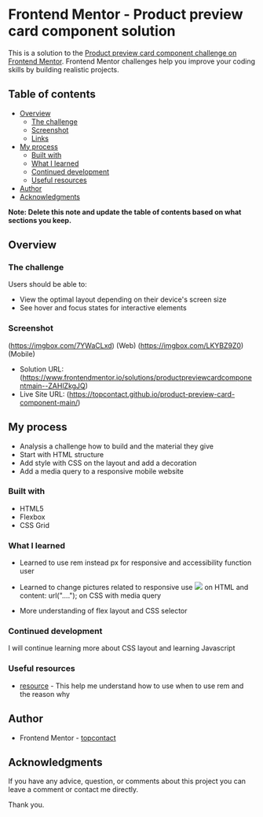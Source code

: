 # Frontend Mentor - Product preview card component solution

This is a solution to the [Product preview card component challenge on Frontend Mentor](https://www.frontendmentor.io/challenges/product-preview-card-component-GO7UmttRfa). Frontend Mentor challenges help you improve your coding skills by building realistic projects. 

## Table of contents

- [Overview](#overview)
  - [The challenge](#the-challenge)
  - [Screenshot](#screenshot)
  - [Links](#links)
- [My process](#my-process)
  - [Built with](#built-with)
  - [What I learned](#what-i-learned)
  - [Continued development](#continued-development)
  - [Useful resources](#useful-resources)
- [Author](#author)
- [Acknowledgments](#acknowledgments)

**Note: Delete this note and update the table of contents based on what sections you keep.**

## Overview

### The challenge

Users should be able to:

- View the optimal layout depending on their device's screen size
- See hover and focus states for interactive elements

### Screenshot

(https://imgbox.com/7YWaCLxd) (Web)
(https://imgbox.com/LKYBZ9Z0) (Mobile)

- Solution URL: (https://www.frontendmentor.io/solutions/productpreviewcardcomponentmain--ZAHlZkgJQ)
- Live Site URL: (https://topcontact.github.io/product-preview-card-component-main/)

## My process

- Analysis a challenge how to build and the material they give
- Start with HTML structure 
- Add style with CSS on the layout and add a decoration
- Add a media query to a responsive mobile website

### Built with

- HTML5
- Flexbox
- CSS Grid

### What I learned

- Learned to use rem instead px for responsive and accessibility function user

- Learned to change pictures related to responsive use 
<img src= "..." > on HTML and 
content: url("...."); on CSS with media query

- More understanding of flex layout and CSS selector 


### Continued development

I will continue learning more about CSS layout and learning Javascript

### Useful resources

- [resource](https://www.joshwcomeau.com/css/surprising-truth-about-pixels-and-accessibility/#test-your-intuition-10) - This help me understand how to use when to use rem and the reason why

## Author

- Frontend Mentor - [topcontact](https://www.frontendmentor.io/profile/topcontact)


## Acknowledgments

If you have any advice, question, or comments about this project you can leave a comment or contact me directly.

Thank you.


